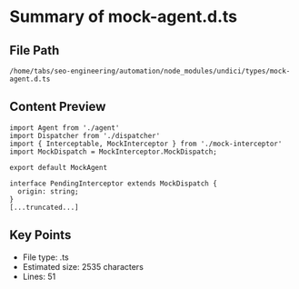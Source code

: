 # Summary of mock-agent.d.ts
  
## File Path
`/home/tabs/seo-engineering/automation/node_modules/undici/types/mock-agent.d.ts`

## Content Preview
```
import Agent from './agent'
import Dispatcher from './dispatcher'
import { Interceptable, MockInterceptor } from './mock-interceptor'
import MockDispatch = MockInterceptor.MockDispatch;

export default MockAgent

interface PendingInterceptor extends MockDispatch {
  origin: string;
}
[...truncated...]
```

## Key Points
- File type: .ts
- Estimated size: 2535 characters
- Lines: 51
